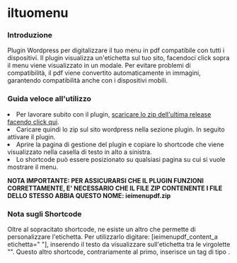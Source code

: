 # iltuomenu

<h3>Introduzione</h3>
Plugin Wordpress per digitalizzare il tuo menu in pdf compatibile con tutti i dispositivi. Il plugin visualizza un'etichetta sul tuo sito, facendoci click sopra il menu viene visualizzato in un modale.
Per evitare problemi di compatibilità, il pdf viene convertito automaticamente in immagini, garantendo compatibilità anche con i dispositivi mobili.


<h3>Guida veloce all'utilizzo</h3>

<li>Per lavorare subito con il plugin, <a href="https://github.com/Twindrillss/iltuomenu/releases/tag/pub">scaricare lo zip dell'ultima release facendo click qui</a>.</li>

<li>Caricare quindi lo zip sul sito wordpress nella sezione plugin. In seguito attivare il plugin.</li>

<li>Aprire la pagina di gestione del plugin e copiare lo shortcode che viene visualizzato nella casella di testo in alto a sinistra.</li>

<li>Lo shortcode può essere posizionato su qualsiasi pagina su cui si vuole mostrare il menu.</li>


<b>NOTA IMPORTANTE: PER ASSICURARSI CHE IL PLUGIN FUNZIONI CORRETTAMENTE, E' NECESSARIO CHE IL FILE ZIP CONTENENTE I FILE DELLO STESSO ABBIA QUESTO NOME: ieimenupdf.zip</b>

<h3>Nota sugli Shortcode</h3>

Oltre al sopracitato shortcode, ne esiste un altro che permette di personalizzare l'etichetta. Per utilizzarlo digitare: [ieimenupdf_content_a etichetta="  "], inserendo il testo da visualizzare sull'etichetta tra le virgolette "". Questo altro shortcode, contrariamente al primo, inserisce un tag di tipo <a>.
